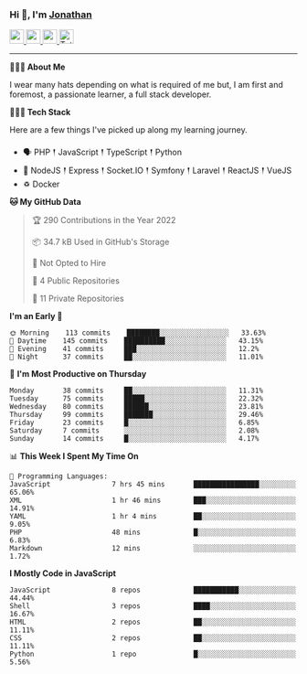 ### Hi 👋, I'm [Jonathan](https://jonathan-d.ch) 

<p>
  <a href="https://www.twitter.com/redkill2108">
    <img src="https://img.shields.io/badge/twitter-%231DA1F2.svg?&style=for-the-badge&logo=twitter&logoColor=white" height=25>
  </a>
  <a href="https://www.linkedin.com/in/jdebetaz">
    <img src="https://img.shields.io/badge/linkedin-%230077B5.svg?&style=for-the-badge&logo=linkedin&logoColor=white" height=25>
  </a>
  <a href="https://www.instagram.com/jdebetaz/">
    <img src="https://img.shields.io/badge/instagram-%23E4405F.svg?&style=for-the-badge&logo=instagram&logoColor=white" height=25>
  </a>
  <a href="https://wakatime.com/@5c95ead1-71ee-4ecc-9a32-6c2b293dd432">
    <img src="https://wakatime.com/badge/user/5c95ead1-71ee-4ecc-9a32-6c2b293dd432.svg?style=for-the-badge" height=25 alt="Total time coded since Aug 23 2019" />
  </a>
</p>

-------

**🙋🏻‍♂️ About Me** 

<p>I wear many hats depending on what is required of me but, I am first and foremost, a passionate learner, a full stack developer.</p>

**👨🏻‍💻 Tech Stack** 

<p>Here are a few things I've picked up along my learning journey.</p>

- 🗣 PHP 𒑰 JavaScript 𒑰 TypeScript 𒑰 Python
- 🎒 NodeJS 𒑰 Express 𒑰 Socket.IO 𒑰 Symfony 𒑰 Laravel 𒑰 ReactJS 𒑰 VueJS
- ♽ Docker

<!--START_SECTION:waka-->
**🐱 My GitHub Data** 

> 🏆 290 Contributions in the Year 2022
 > 
> 📦 34.7 kB Used in GitHub's Storage 
 > 
> 🚫 Not Opted to Hire
 > 
> 📜 4 Public Repositories 
 > 
> 🔑 11 Private Repositories  
 > 
**I'm an Early 🐤** 

```text
🌞 Morning    113 commits    ████████░░░░░░░░░░░░░░░░░   33.63% 
🌆 Daytime    145 commits    ██████████░░░░░░░░░░░░░░░   43.15% 
🌃 Evening    41 commits     ███░░░░░░░░░░░░░░░░░░░░░░   12.2% 
🌙 Night      37 commits     ██░░░░░░░░░░░░░░░░░░░░░░░   11.01%

```
📅 **I'm Most Productive on Thursday** 

```text
Monday       38 commits     ██░░░░░░░░░░░░░░░░░░░░░░░   11.31% 
Tuesday      75 commits     █████░░░░░░░░░░░░░░░░░░░░   22.32% 
Wednesday    80 commits     ██████░░░░░░░░░░░░░░░░░░░   23.81% 
Thursday     99 commits     ███████░░░░░░░░░░░░░░░░░░   29.46% 
Friday       23 commits     █░░░░░░░░░░░░░░░░░░░░░░░░   6.85% 
Saturday     7 commits      ░░░░░░░░░░░░░░░░░░░░░░░░░   2.08% 
Sunday       14 commits     █░░░░░░░░░░░░░░░░░░░░░░░░   4.17%

```


📊 **This Week I Spent My Time On** 

```text
💬 Programming Languages: 
JavaScript               7 hrs 45 mins       ████████████████░░░░░░░░░   65.06% 
XML                      1 hr 46 mins        ███░░░░░░░░░░░░░░░░░░░░░░   14.91% 
YAML                     1 hr 4 mins         ██░░░░░░░░░░░░░░░░░░░░░░░   9.05% 
PHP                      48 mins             █░░░░░░░░░░░░░░░░░░░░░░░░   6.83% 
Markdown                 12 mins             ░░░░░░░░░░░░░░░░░░░░░░░░░   1.72%

```

**I Mostly Code in JavaScript** 

```text
JavaScript               8 repos             ███████████░░░░░░░░░░░░░░   44.44% 
Shell                    3 repos             ████░░░░░░░░░░░░░░░░░░░░░   16.67% 
HTML                     2 repos             ██░░░░░░░░░░░░░░░░░░░░░░░   11.11% 
CSS                      2 repos             ██░░░░░░░░░░░░░░░░░░░░░░░   11.11% 
Python                   1 repo              █░░░░░░░░░░░░░░░░░░░░░░░░   5.56%

```



<!--END_SECTION:waka-->
